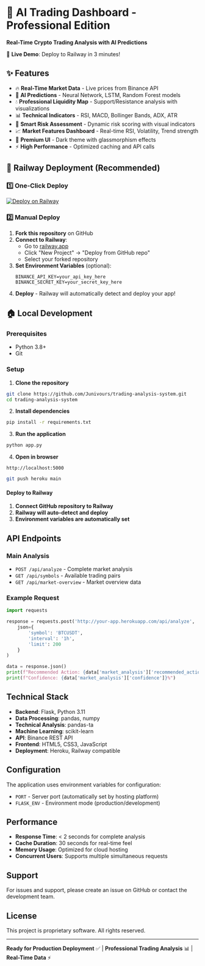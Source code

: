 # 🤖 AI Trading Dashboard - Professional Edition

**Real-Time Crypto Trading Analysis with AI Predictions**

🚀 **Live Demo**: Deploy to Railway in 3 minutes!

## ✨ Features

- 🔥 **Real-Time Market Data** - Live prices from Binance API
- 🤖 **AI Predictions** - Neural Network, LSTM, Random Forest models
- 💧 **Professional Liquidity Map** - Support/Resistance analysis with visualizations
- 📊 **Technical Indicators** - RSI, MACD, Bollinger Bands, ADX, ATR
- 🎯 **Smart Risk Assessment** - Dynamic risk scoring with visual indicators
- 📈 **Market Features Dashboard** - Real-time RSI, Volatility, Trend strength
- 🎨 **Premium UI** - Dark theme with glassmorphism effects
- ⚡ **High Performance** - Optimized caching and API calls

## 🚀 Railway Deployment (Recommended)

### 1️⃣ One-Click Deploy

[![Deploy on Railway](https://railway.app/button.svg)](https://railway.app/new/template?template=https%3A%2F%2Fgithub.com%2FJunivours%2Ftrading-analysis-system)

### 2️⃣ Manual Deploy

1. **Fork this repository** on GitHub
2. **Connect to Railway**:
   - Go to [railway.app](https://railway.app)
   - Click "New Project" → "Deploy from GitHub repo"
   - Select your forked repository
3. **Set Environment Variables** (optional):
   ```
   BINANCE_API_KEY=your_api_key_here
   BINANCE_SECRET_KEY=your_secret_key_here
   ```
4. **Deploy** - Railway will automatically detect and deploy your app!

## 🏠 Local Development

### Prerequisites
- Python 3.8+
- Git

### Setup

1. **Clone the repository**
```bash
git clone https://github.com/Junivours/trading-analysis-system.git
cd trading-analysis-system
```

2. **Install dependencies**
```bash
pip install -r requirements.txt
```

3. **Run the application**
```bash
python app.py
```

4. **Open in browser**
```
http://localhost:5000
```
```bash
git push heroku main
```

#### Deploy to Railway

1. **Connect GitHub repository to Railway**
2. **Railway will auto-detect and deploy**
3. **Environment variables are automatically set**

## API Endpoints

### Main Analysis
- `POST /api/analyze` - Complete market analysis
- `GET /api/symbols` - Available trading pairs
- `GET /api/market-overview` - Market overview data

### Example Request
```python
import requests

response = requests.post('http://your-app.herokuapp.com/api/analyze', 
    json={
        'symbol': 'BTCUSDT',
        'interval': '1h',
        'limit': 200
    }
)

data = response.json()
print(f"Recommended Action: {data['market_analysis']['recommended_action']}")
print(f"Confidence: {data['market_analysis']['confidence']}%")
```

## Technical Stack

- **Backend**: Flask, Python 3.11
- **Data Processing**: pandas, numpy
- **Technical Analysis**: pandas-ta
- **Machine Learning**: scikit-learn
- **API**: Binance REST API
- **Frontend**: HTML5, CSS3, JavaScript
- **Deployment**: Heroku, Railway compatible

## Configuration

The application uses environment variables for configuration:

- `PORT` - Server port (automatically set by hosting platform)
- `FLASK_ENV` - Environment mode (production/development)

## Performance

- **Response Time**: < 2 seconds for complete analysis
- **Cache Duration**: 30 seconds for real-time feel
- **Memory Usage**: Optimized for cloud hosting
- **Concurrent Users**: Supports multiple simultaneous requests

## Support

For issues and support, please create an issue on GitHub or contact the development team.

## License

This project is proprietary software. All rights reserved.

---

**Ready for Production Deployment** ✅ | **Professional Trading Analysis** 📊 | **Real-Time Data** ⚡
